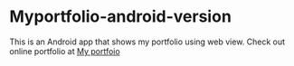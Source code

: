 # Myportfolio-android-version
This is an Android app that shows my portfolio using web view.
Check out online portfolio at <a href="https://collinskandieportfolio.web.app">My portfoio</a>
